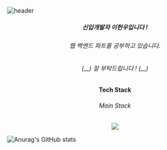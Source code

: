 ![header](https://capsule-render.vercel.app/api?type=rect&color=auto&height=300&section=header&text=Welcome%20to%20my%20github%20page!&fontSize=50)

<h5 align=center>신입개발자 이헌우입니다 !</h5>
<h6 align=center>웹 백엔드 파트를 공부하고 있습니다.</h6>
<h6 align=center>(__) 잘 부탁드립니다 ! (__)</h6>

<h4 align=center>Tech Stack</h4>
<h6 align=center>Main Stack</h6>
<div style="text-align: center"><img src="https://img.shields.io/badge/python-3776AB?style=flat-square&logo=python&logoColor=white"/></div>

![Anurag's GitHub stats](https://github-readme-stats.vercel.app/api?username=LeeHeonWoo1&show_icons=true&theme=radical)
